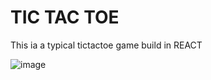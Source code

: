 # TIC TAC TOE

This ia a typical tictactoe game build in REACT

![image](https://user-images.githubusercontent.com/66739208/159130694-ee5f19b1-d4b6-4948-ae3f-6388ae544199.png)

